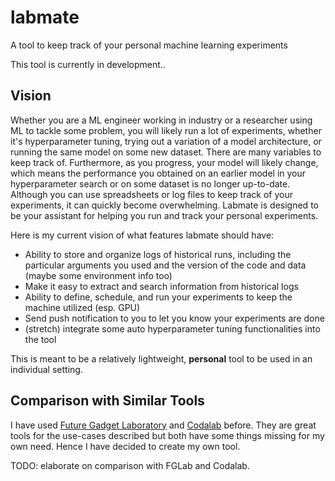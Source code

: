 # labmate
A tool to keep track of your personal machine learning experiments

This tool is currently in development..

## Vision

Whether you are a ML engineer working in industry or a researcher using ML to tackle some problem, you will likely run a lot of experiments, whether it's hyperparameter tuning, trying out a variation of a model architecture, or running the same model on some new dataset. There are many variables to keep track of. Furthermore, as you progress, your model will likely change, which means the performance you obtained on an earlier model in your hyperparameter search or on some dataset is no longer up-to-date. Although you can use spreadsheets or log files to keep track of your experiments, it can quickly become overwhelming. Labmate is designed to be your assistant for helping you run and track your personal experiments.

Here is my current vision of what features labmate should have:

* Ability to store and organize logs of historical runs, including the particular arguments you used and the version of the code and data (maybe some environment info too)
* Make it easy to extract and search information from historical logs
* Ability to define, schedule, and run your experiments to keep the machine utilized (esp. GPU)
* Send push notification to you to let you know your experiments are done
* (stretch) integrate some auto hyperparameter tuning functionalities into the tool

This is meant to be a relatively lightweight, **personal** tool to be used in an individual setting.

## Comparison with Similar Tools

I have used [Future Gadget Laboratory](https://github.com/Kaixhin/FGLab) and [Codalab](http://codalab.org/) before. They are great tools for the use-cases described but both have some things missing for my own need. Hence I have decided to create my own tool.

TODO: elaborate on comparison with FGLab and Codalab.
